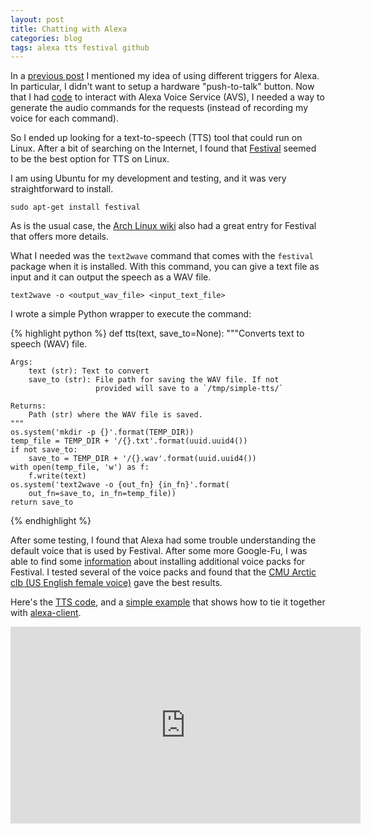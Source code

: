 ```yaml
---
layout: post
title: Chatting with Alexa
categories: blog
tags: alexa tts festival github
---
```

In a [previous post](/blog/2016/02/08/i-have-pi-now-what/) I mentioned my idea of using different triggers for Alexa. In particular, I didn't want to setup a hardware "push-to-talk" button. Now that I had [code](/blog/2016/03/20/alexa-voice-service/) to interact with Alexa Voice Service (AVS), I needed a way to generate the audio commands for the requests (instead of recording my voice for each command).

So I ended up looking for a text-to-speech (TTS) tool that could run on Linux. After a bit of searching on the Internet, I found that [Festival](http://festvox.org/festival/) seemed to be the best option for TTS on Linux.

I am using Ubuntu for my development and testing, and it was very straightforward to install.

    sudo apt-get install festival


As is the usual case, the [Arch Linux wiki](https://wiki.archlinux.org/index.php/Festival) also had a great entry for Festival that offers more details.

What I needed was the `text2wave` command that comes with the `festival` package when it is installed. With this command, you can give a text file as input and it can output the speech as a WAV file.

    text2wave -o <output_wav_file> <input_text_file>

I wrote a simple Python wrapper to execute the command:

{% highlight python %}
def tts(text, save_to=None):
    """Converts text to speech (WAV) file.

    Args:
        text (str): Text to convert
        save_to (str): File path for saving the WAV file. If not
                       provided will save to a `/tmp/simple-tts/`

    Returns:
        Path (str) where the WAV file is saved.
    """
    os.system('mkdir -p {}'.format(TEMP_DIR))
    temp_file = TEMP_DIR + '/{}.txt'.format(uuid.uuid4())
    if not save_to:
        save_to = TEMP_DIR + '/{}.wav'.format(uuid.uuid4())
    with open(temp_file, 'w') as f:
        f.write(text)
    os.system('text2wave -o {out_fn} {in_fn}'.format(
        out_fn=save_to, in_fn=temp_file))
    return save_to
{% endhighlight %}

After some testing, I found that Alexa had some trouble understanding the default voice that is used by Festival. After some more Google-Fu, I was able to find some [information](http://ubuntuforums.org/showthread.php?t=677277) about installing additional voice packs for Festival. I tested several of the voice packs and found that the [CMU Arctic clb (US English female voice)](http://www.speech.cs.cmu.edu/cmu_arctic/packed/cmu_us_clb_arctic-0.95-release.tar.bz2) gave the best results.

Here's the [TTS code](https://github.com/ewenchou/simple-tts), and a  [simple example](https://github.com/ewenchou/alexa-tts-demo) that shows how to tie it together with [alexa-client](https://github.com/ewenchou/alexa-client).

<iframe width="560" height="315" src="https://www.youtube.com/embed/9JhDP1F_ho0" frameborder="0" allowfullscreen></iframe>
